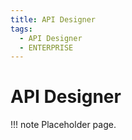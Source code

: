 ```yaml
---
title: API Designer
tags:
  - API Designer
  - ENTERPRISE
---
```


# API Designer

!!! note
        Placeholder page.